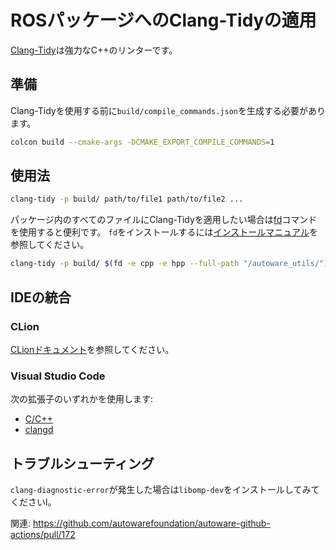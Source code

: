 # ROSパッケージへのClang-Tidyの適用

[Clang-Tidy](https://clang.llvm.org/extra/clang-tidy/)は強力なC++のリンターです。

## 準備

Clang-Tidyを使用する前に`build/compile_commands.json`を生成する必要があります。

```bash
colcon build --cmake-args -DCMAKE_EXPORT_COMPILE_COMMANDS=1
```

## 使用法

```bash
clang-tidy -p build/ path/to/file1 path/to/file2 ...
```

パッケージ内のすべてのファイルにClang-Tidyを適用したい場合は[fd](https://github.com/sharkdp/fd)コマンドを使用すると便利です。
`fd`をインストールするには[インストールマニュアル](https://github.com/sharkdp/fd#on-ubuntu)を参照してください。

```bash
clang-tidy -p build/ $(fd -e cpp -e hpp --full-path "/autoware_utils/")
```

## IDEの統合

### CLion

[CLionドキュメント](https://www.jetbrains.com/help/clion/clang-tidy-checks-support.html)を参照してください。

### Visual Studio Code

次の拡張子のいずれかを使用します:

- [C/C++](https://marketplace.visualstudio.com/items?itemName=ms-vscode.cpptools)
- [clangd](https://marketplace.visualstudio.com/items?itemName=llvm-vs-code-extensions.vscode-clangd)

## トラブルシューティング

`clang-diagnostic-error`が発生した場合は`libomp-dev`をインストールしてみてくださいl。

関連: <https://github.com/autowarefoundation/autoware-github-actions/pull/172>
